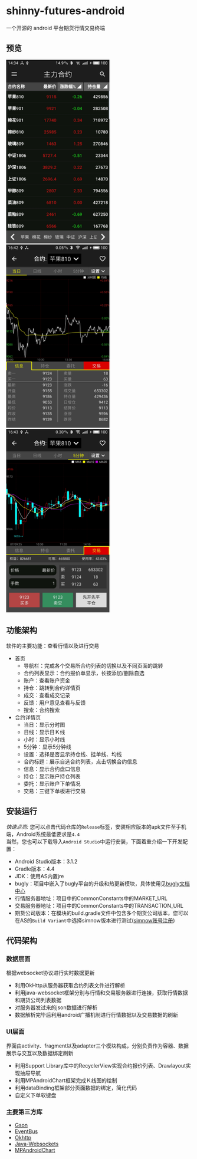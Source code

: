 # shinny-futures-android
一个开源的 android 平台期货行情交易终端</br>
## 预览
<img src="screenshot/主力合约.jpg" width="280"/> <img src="screenshot/信息.jpg" width="280"/> <img src="screenshot/交易.jpg" width="280"/><br>
## 功能架构
软件的主要功能：查看行情以及进行交易<br>
- 首页
  - 导航栏：完成各个交易所合约列表的切换以及不同页面的跳转
  - 合约列表显示：合约报价单显示，长按添加/删除自选
  - 账户：查看账户资金
  - 持仓：跳转到合约详情页
  - 成交：查看成交记录
  - 反馈：用户意见查看与反馈
  - 搜索：合约搜索
- 合约详情页
  - 当日：显示分时图
  - 日线：显示日Ｋ线
  - 小时：显示小时线
  - 5分钟：显示5分钟线
  - 设置：选择是否显示持仓线、挂单线、均线
  - 合约标题：展示自选合约列表，点击切换合约信息
  - 信息：显示合约盘口信息
  - 持仓：显示账户持仓列表
  - 委托：显示账户下单情况
  - 交易：三键下单板进行交易
## 安装运行
*快速点亮:* 您可以点击代码仓库的`Release`标签，安装相应版本的apk文件至手机端，Android系统最低要求是`4.4`<br>
当然，您也可以下载导入`Android Studio`中运行安装，下面着重介绍一下开发配置：
- Android Studio版本：3.1.2
- Gradle版本：4.4
- JDK：使用AS内置jre
- bugly：项目中嵌入了bugly平台的升级和热更新模块，具体使用见[bugly文档中心](https://bugly.qq.com/docs/)
- 行情服务器地址：项目中的CommonConstants中的MARKET_URL
- 交易服务器地址：项目中的CommonConstants中的TRANSACTION_URL
- 期货公司版本：在模块的build.gradle文件中包含多个期货公司版本，您可以在AS的`Build Variant`中选择simnow版本进行测试([simnow账号注册](http://www.simnow.com.cn/))
## 代码架构
### 数据层面
根据websocket协议进行实时数据更新
- 利用OkHttp从服务器获取合约列表文件进行解析
- 利用java-websocket框架分别与行情和交易服务器进行连接，获取行情数据和期货公司列表数据
- 对服务器发过来的json数据进行解析
- 数据解析完毕后利用android广播机制进行行情数据以及交易数据的刷新
### UI层面
界面由activity、fragment以及adapter三个模块构成，分别负责作为容器、数据展示与交互以及数据绑定刷新
- 利用Support Library库中的RecyclerView实现合约报价列表、Drawlayout实现抽屉导航
- 利用MPAndroidChart框架完成Ｋ线图的绘制
- 利用dataBinding框架部分页面数据的绑定，简化代码
- 自定义下单软键盘
### 主要第三方库
- [Gson](https://github.com/google/gson)
- [EventBus](https://github.com/greenrobot/EventBus)
- [Okhttp](https://github.com/square/okhttp)
- [Java-Websockets](https://github.com/TooTallNate/Java-WebSocket)
- [MPAndroidChart](https://github.com/PhilJay/MPAndroidChart)

